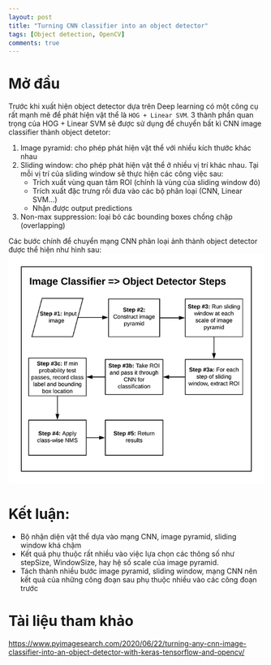```yaml
---
layout: post
title: "Turning CNN classifier into an object detector"
tags: [Object detection, OpenCV]
comments: true
---
```


# Mở đầu
Trước khi xuất hiện object detector dựa trên Deep learning có một công cụ rất mạnh mẽ để phát hiện vật thể là `HOG + Linear SVM`.
3 thành phần quan trọng của HOG + Linear SVM sẽ được sử dụng để chuyển bất kì CNN image classifier thành object detetor:
1. Image pyramid: cho phép phát hiện vật thể với nhiều kích thước khác nhau
2. Sliding window: cho phép phát hiện vật thể ở nhiều vị trí khác nhau. Tại mỗi vị trí của sliding window sẽ thực hiện các công việc sau:
    - Trích xuất vùng quan tâm ROI (chính là vùng của sliding window đó)
    - Trích xuất đặc trưng rồi đưa vào các bộ phân loại (CNN, Linear SVM...)
    - Nhận được output predictions
3. Non-max suppression: loại bỏ các bounding boxes chồng chập (overlapping)

Các bước chính để chuyển mạng CNN phân loại ảnh thành object detector được thể hiện như hình sau:
![steps](../images/steps.png)

# Kết luận:
- Bộ nhận diện vật thể dựa vào mạng CNN, image pyramid, sliding window khá chậm
- Kết quả phụ thuộc rất nhiều vào việc lựa chọn các thông số như stepSize, WindowSize, hay hệ số scale của image pyramid.
- Tách thành nhiều bước image pyramid, sliding window, mạng CNN nên kết quả của những công đoạn sau phụ thuộc nhiều vào các công đoạn trước

# Tài liệu tham khảo
https://www.pyimagesearch.com/2020/06/22/turning-any-cnn-image-classifier-into-an-object-detector-with-keras-tensorflow-and-opencv/